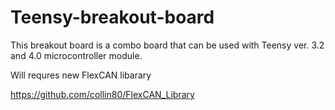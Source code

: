 # Teensy-breakout-board

This breakout board is a combo board that can be used with Teensy ver. 3.2 and 4.0 microcontroller module.

Will requres new FlexCAN libarary

https://github.com/collin80/FlexCAN_Library
